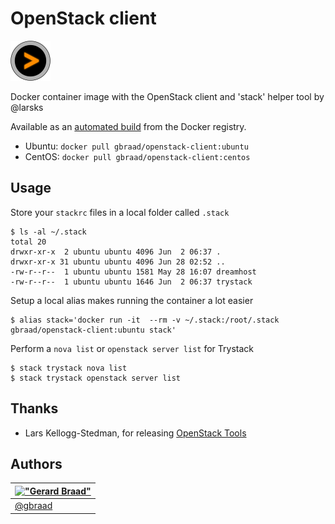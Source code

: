 OpenStack client
================

!["Prompt"](https://raw.githubusercontent.com/gbraad/assets/gh-pages/icons/prompt-icon-64.png)


Docker container image with the OpenStack client and 'stack' helper tool by @larsks


Available as an [automated build](https://hub.docker.com/r/gbraad/openstack-client/) from the Docker registry.

  * Ubuntu: `docker pull gbraad/openstack-client:ubuntu`
  * CentOS: `docker pull gbraad/openstack-client:centos`


Usage
-----

Store your `stackrc` files in a local folder called `.stack`

```
$ ls -al ~/.stack
total 20
drwxr-xr-x  2 ubuntu ubuntu 4096 Jun  2 06:37 .
drwxr-xr-x 31 ubuntu ubuntu 4096 Jun 28 02:52 ..
-rw-r--r--  1 ubuntu ubuntu 1581 May 28 16:07 dreamhost
-rw-r--r--  1 ubuntu ubuntu 1646 Jun  2 06:37 trystack
```


Setup a local alias makes running the container a lot easier

```
$ alias stack='docker run -it  --rm -v ~/.stack:/root/.stack gbraad/openstack-client:ubuntu stack'
```


Perform a `nova list` or `openstack server list` for Trystack

```
$ stack trystack nova list
$ stack trystack openstack server list
```


Thanks
------

  * Lars Kellogg-Stedman, for releasing [OpenStack Tools](https://github.com/larsks/openstack-tools)


Authors
-------

| [!["Gerard Braad"](http://gravatar.com/avatar/e466994eea3c2a1672564e45aca844d0.png?s=60)](http://gbraad.nl "Gerard Braad <me@gbraad.nl>") |
|---|
| [@gbraad](https://twitter.com/gbraad) |
